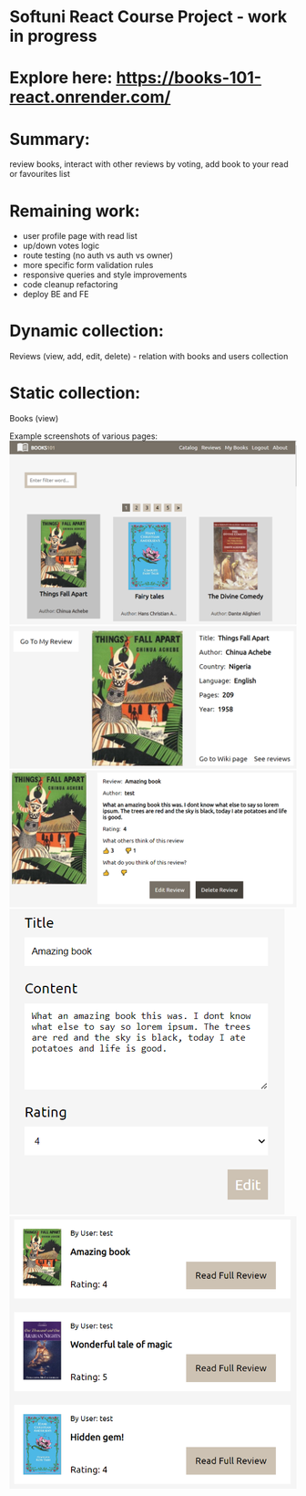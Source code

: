 # Softuni React Course Project - work in progress

# Explore here: https://books-101-react.onrender.com/

# Summary:
review books, interact with other reviews by voting, add book to your read or favourites list

# Remaining work:
- user profile page with read list
- up/down votes logic
- route testing (no auth vs auth vs owner)
- more specific form validation rules
- responsive queries and style improvements
- code cleanup refactoring
- deploy BE and FE

# Dynamic collection:
Reviews (view, add, edit, delete) - relation with books and users collection

# Static collection:
Books (view)

Example screenshots of various pages:
![](./app%20wip.png)
![](./app%20wip%202.png)
![](./app%20wip%203.png)
![](./app%20wip%204.png)
![](./app%20wip%205.png)